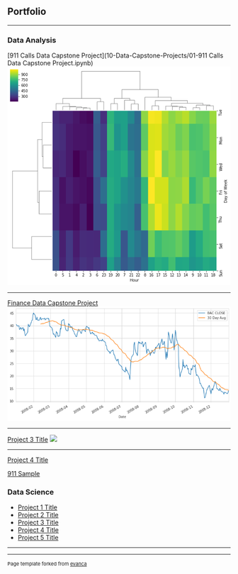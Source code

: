 ## Portfolio

---

### Data Analysis

[911 Calls Data Capstone Project](10-Data-Capstone-Projects/01-911 Calls Data Capstone Project.ipynb)
<img src="DS_911_Image.png?raw=true"/>

---
[Finance Data Capstone Project](/pdf/sample_presentation.pdf)
<img src="DS_Finance_Image.png?raw=true"/>

---
[Project 3 Title](http://example.com/)
<img src="images/dummy_thumbnail.jpg?raw=true"/>

---
[Project 4 Title](/sample_page)

[911 Sample](/911.md)

### Data Science

- [Project 1 Title](http://example.com/)
- [Project 2 Title](http://example.com/)
- [Project 3 Title](http://example.com/)
- [Project 4 Title](http://example.com/)
- [Project 5 Title](http://example.com/)

---




---
<p style="font-size:11px">Page template forked from <a href="https://github.com/evanca/quick-portfolio">evanca</a></p>
<!-- Remove above link if you don't want to attibute -->
